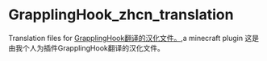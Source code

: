 # GrapplingHook_zhcn_translation
Translation files for [GrapplingHook翻译的汉化文件。](https://www.spigotmc.org/resources/grappling-hook.22854),a minecraft plugin
这是由我个人为插件GrapplingHook翻译的汉化文件。
